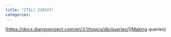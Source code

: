 ```yaml
---
title: "[TIL] 210323"
categories: 
---
```


[https://docs.djangoproject.com/en/3.1/topics/db/queries/](Making queries)
